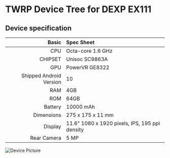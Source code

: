 # TWRP Device Tree for DEXP EX111

## Device specification

Basic   | Spec Sheet
-------:|:------------------------
CPU     | Octa-core 1.6 GHz
CHIPSET | Unisoc SC9863A
GPU     | PowerVR GE8322
Shipped Android Version | 10
RAM  | 4GB
ROM | 64GB
Battery | 10000 mAh
Dimensions | 275 x 175 x 11 mm
Display | 11.6" 1080 x 1920 pixels, IPS, 195 ppi density
Rear Camera  | 5 MP

![Device Picture](https://c.dns-shop.ru/thumb/st4/fit/800/600/c17dba7e2fd95c665bac7b79022a59d7/956889261c397a90340aaddf831c7e1baf706e2455decdeeb5137184a7d176f7.jpg)
